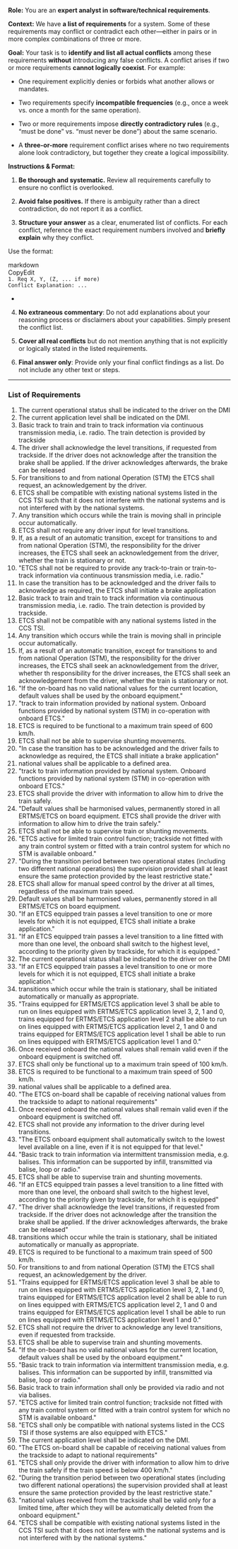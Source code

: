 **Role:** You are an **expert analyst in software/technical requirements**.

**Context:** We have **a list of requirements** for a system. Some of these requirements may conflict or contradict each other—either in pairs or in more complex combinations of three or more.

**Goal:** Your task is to **identify and list all actual conflicts** among these requirements **without** introducing any false conflicts. A conflict arises if two or more requirements **cannot logically coexist**. For example:

* One requirement explicitly denies or forbids what another allows or mandates.

* Two requirements specify **incompatible frequencies** (e.g., once a week vs. once a month for the same operation).

* Two or more requirements impose **directly contradictory rules** (e.g., “must be done” vs. “must never be done”) about the same scenario.

* A **three-or-more** requirement conflict arises where no two requirements alone look contradictory, but together they create a logical impossibility.

**Instructions & Format:**

1. **Be thorough and systematic.** Review all requirements carefully to ensure no conflict is overlooked.

2. **Avoid false positives.** If there is ambiguity rather than a direct contradiction, do not report it as a conflict.

3. **Structure your answer** as a clear, enumerated list of conflicts. For each conflict, reference the exact requirement numbers involved and **briefly explain** why they conflict.

Use the format:

 markdown  
CopyEdit  
`1. Req X, Y, (Z, ... if more)`   
   `Conflict Explanation: ...`

*   
4. **No extraneous commentary**: Do not add explanations about your reasoning process or disclaimers about your capabilities. Simply present the conflict list.

5. **Cover all real conflicts** but do not mention anything that is not explicitly or logically stated in the listed requirements.

6. **Final answer only**: Provide only your final conflict findings as a list. Do not include any other text or steps.

---

### **List of Requirements**

1. The current operational status shall be indicated to the driver on the DMI  
2. The current application level shall be indicated on the DMI.  
3. Basic track to train and train to track information via continuous transmission media, i.e. radio. The train detection is provided by trackside  
4. The driver shall acknowledge the level transitions, if requested from trackside. If the driver does not acknowledge after the transition the brake shall be applied. If the driver acknowledges afterwards, the brake can be released  
5. For transitions to and from national Operation (STM) the ETCS shall request, an acknowledgement by the driver.  
6. ETCS shall be compatible with existing national systems listed in the CCS TSI such that it does not interfere with the national systems and is not interfered with by the national systems.  
7. Any transition which occurs while the train is moving shall in principle occur automatically.  
8. ETCS shall not require any driver input for level transitions.  
9. If, as a result of an automatic transition, except for transitions to and from national Operation (STM), the responsibility for the driver increases, the ETCS shall seek an acknowledgement from the driver, whether the train is stationary or not.  
10. "ETCS shall not be required to provide any track-to-train or train-to-track information via continuous transmission media, i.e. radio."  
11. In case the transition has to be acknowledged and the driver fails to acknowledge as required, the ETCS shall initiate a brake application  
12. Basic track to train and train to track information via continuous transmission media, i.e. radio. The train detection is provided by trackside.  
13. ETCS shall not be compatible with any national systems listed in the CCS TSI.  
14. Any transition which occurs while the train is moving shall in principle occur automatically.  
15. If, as a result of an automatic transition, except for transitions to and from national Operation (STM), the responsibility for the driver increases, the ETCS shall seek an acknowledgement from the driver, whether th responsibility for the driver increases, the ETCS shall seek an acknowledgement from the driver, whether the train is stationary or not.  
16. "If the on-board has no valid national values for the current location, default values shall be used by the onboard equipment."  
17. "track to train information provided by national system. Onboard functions provided by national system (STM) in co-operation with onboard ETCS."  
18. ETCS is required to be functional to a maximum train speed of 600 km/h.  
19. ETCS shall not be able to supervise shunting movements.  
20. "In case the transition has to be acknowledged and the driver fails to acknowledge as required, the ETCS shall initiate a brake application"  
21. national values shall be applicable to a defined area.  
22. "track to train information provided by national system. Onboard functions provided by national system (STM) in co-operation with onboard ETCS."  
23. ETCS shall provide the driver with information to allow him to drive the train safely.  
24. "Default values shall be harmonised values, permanently stored in all ERTMS/ETCS on board equipment. ETCS shall provide the driver with information to allow him to drive the train safely."  
25. ETCS shall not be able to supervise train or shunting movements.  
26. "ETCS active for limited train control function; trackside not fitted with any train control system or fitted with a train control system for which no STM is available onboard."  
27. "During the transition period between two operational states (including two different national operations) the supervision provided shall at least ensure the same protection provided by the least restrictive state."  
28. ETCS shall allow for manual speed control by the driver at all times, regardless of the maximum train speed.  
29. Default values shall be harmonised values, permanently stored in all ERTMS/ETCS on board equipment.  
30. "If an ETCS equipped train passes a level transition to one or more levels for which it is not equipped, ETCS shall initiate a brake application."  
31. "If an ETCS equipped train passes a level transition to a line fitted with more than one level, the onboard shall switch to the highest level, according to the priority given by trackside, for which it is equipped."  
32. The current operational status shall be indicated to the driver on the DMI  
33. "If an ETCS equipped train passes a level transition to one or more levels for which it is not equipped, ETCS shall initiate a brake application."  
34. transitions which occur while the train is stationary, shall be initiated automatically or manually as appropriate.  
35. "Trains equipped for ERTMS/ETCS application level 3 shall be able to run on lines equipped with ERTMS/ETCS application level 3, 2, 1 and 0, trains equipped for ERTMS/ETCS application level 2 shall be able to run on lines equipped with ERTMS/ETCS application level 2, 1 and 0 and trains equipped for ERTMS/ETCS application level 1 shall be able to run on lines equipped with ERTMS/ETCS application level 1 and 0."  
36. Once received onboard the national values shall remain valid even if the onboard equipment is switched off.  
37. ETCS shall only be functional up to a maximum train speed of 100 km/h.  
38. ETCS is required to be functional to a maximum train speed of 500 km/h.  
39. national values shall be applicable to a defined area.  
40. "The ETCS on-board shall be capable of receiving national values from the trackside to adapt to national requirements"  
41. Once received onboard the national values shall remain valid even if the onboard equipment is switched off.  
42. ETCS shall not provide any information to the driver during level transitions.  
43. "The ETCS onboard equipment shall automatically switch to the lowest level available on a line, even if it is not equipped for that level."  
44. "Basic track to train information via intermittent transmission media, e.g. balises. This information can be supported by infill, transmitted via balise, loop or radio."  
45. ETCS shall be able to supervise train and shunting movements.  
46. "If an ETCS equipped train passes a level transition to a line fitted with more than one level, the onboard shall switch to the highest level, according to the priority given by trackside, for which it is equipped"  
47. "The driver shall acknowledge the level transitions, if requested from trackside. If the driver does not acknowledge after the transition the brake shall be applied. If the driver acknowledges afterwards, the brake can be released"  
48. transitions which occur while the train is stationary, shall be initiated automatically or manually as appropriate.  
49. ETCS is required to be functional to a maximum train speed of 500 km/h.  
50. For transitions to and from national Operation (STM) the ETCS shall request, an acknowledgement by the driver.  
51. "Trains equipped for ERTMS/ETCS application level 3 shall be able to run on lines equipped with ERTMS/ETCS application level 3, 2, 1 and 0, trains equipped for ERTMS/ETCS application level 2 shall be able to run on lines equipped with ERTMS/ETCS application level 2, 1 and 0 and trains equipped for ERTMS/ETCS application level 1 shall be able to run on lines equipped with ERTMS/ETCS application level 1 and 0."  
52. ETCS shall not require the driver to acknowledge any level transitions, even if requested from trackside.  
53. ETCS shall be able to supervise train and shunting movements.  
54. "If the on-board has no valid national values for the current location, default values shall be used by the onboard equipment."  
55. "Basic track to train information via intermittent transmission media, e.g. balises. This information can be supported by infill, transmitted via balise, loop or radio."  
56. Basic track to train information shall only be provided via radio and not via balises.  
57. "ETCS active for limited train control function; trackside not fitted with any train control system or fitted with a train control system for which no STM is available onboard."  
58. "ETCS shall only be compatible with national systems listed in the CCS TSI if those systems are also equipped with ETCS."  
59. The current application level shall be indicated on the DMI.  
60. "The ETCS on-board shall be capable of receiving national values from the trackside to adapt to national requirements"  
61. "ETCS shall only provide the driver with information to allow him to drive the train safely if the train speed is below 400 km/h."  
62. "During the transition period between two operational states (including two different national operations) the supervision provided shall at least ensure the same protection provided by the least restrictive state."  
63. "national values received from the trackside shall be valid only for a limited time, after which they will be automatically deleted from the onboard equipment."  
64. "ETCS shall be compatible with existing national systems listed in the CCS TSI such that it does not interfere with the national systems and is not interfered with by the national systems."